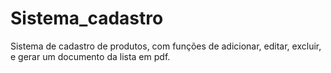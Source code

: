 # Sistema_cadastro
Sistema de cadastro de produtos, com funções de adicionar, editar, excluir, e gerar um documento da lista em pdf.
